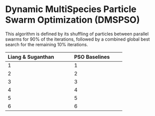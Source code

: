 # Dynamic MultiSpecies Particle Swarm Optimization (DMSPSO)

This algorithm is defined by its shuffling of particles between parallel swarms for 90% of the iterations, followed by a combined global best search for the remaining 10% iterations. 

| Liang & Suganthan  |   |   |   | PSO Baselines   |   |   | 
|---                 |---|---|---|---              |---|---|
|  1 |   |   |   |  1| | |
|  2 |   |   |   |  2  | | |
|  3 |   |   |   |  3 | | |
|  4 |   |   |   |  4| | |
|  5 |   |   |   |  5  | | |
|  6 |   |   |   |  6 | | |



